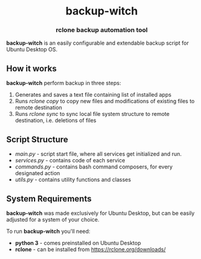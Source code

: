 <h1 align="center" style="border-bottom: none;">backup-witch</h1>
<h3 align="center">rclone backup automation tool</h3>

**backup-witch** is an easily configurable and extendable backup script for Ubuntu Desktop OS.

## How it works

**backup-witch** perform backup in three steps:

1. Generates and saves a text file containing list of installed apps
2. Runs *rclone copy* to copy new files and modifications of existing files to remote destination
3. Runs *rclone sync* to sync local file system structure to remote destination, i.e. deletions of files

## Script Structure

+ *main.py* - script start file, where all services get initialized and run.
+ *services.py* - contains code of each service
+ *commands.py* - contains bash command composers, for every designated action
+ *utils.py* - contains utility functions and classes

## System Requirements

**backup-witch** was made exclusively for Ubuntu Desktop, but can be easily adjusted for a system of your choice. 

To run **backup-witch** you'll need:

+ **python 3** - comes preinstalled on Ubuntu Desktop
+ **rclone** - can be installed from https://rclone.org/downloads/
